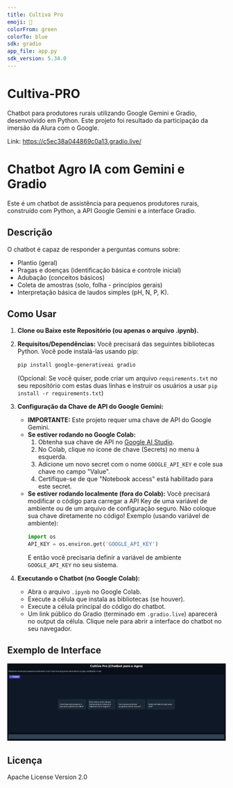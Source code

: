 ```yaml
---
title: Cultiva Pro
emoji: 🌱
colorFrom: green
colorTo: blue
sdk: gradio
app_file: app.py
sdk_version: 5.34.0
---
```

# Cultiva-PRO

Chatbot para produtores rurais utilizando Google Gemini e Gradio, desenvolvido em Python.
Este projeto foi resultado da participação da imersão da Alura com o Google.

Link: https://c5ec38a044869c0a13.gradio.live/

# Chatbot Agro IA com Gemini e Gradio

Este é um chatbot de assistência para pequenos produtores rurais, construído com Python, a API Google Gemini e a interface Gradio.

## Descrição

O chatbot é capaz de responder a perguntas comuns sobre:
- Plantio (geral)
- Pragas e doenças (identificação básica e controle inicial)
- Adubação (conceitos básicos)
- Coleta de amostras (solo, folha - princípios gerais)
- Interpretação básica de laudos simples (pH, N, P, K).

## Como Usar

1.  **Clone ou Baixe este Repositório (ou apenas o arquivo .ipynb).**

2.  **Requisitos/Dependências:**
    Você precisará das seguintes bibliotecas Python. Você pode instalá-las usando pip:
    ```bash
    pip install google-generativeai gradio
    ```
    (Opcional: Se você quiser, pode criar um arquivo `requirements.txt` no seu repositório com estas duas linhas e instruir os usuários a usar `pip install -r requirements.txt`)

3.  **Configuração da Chave de API do Google Gemini:**
    * **IMPORTANTE:** Este projeto requer uma chave de API do Google Gemini.
    * **Se estiver rodando no Google Colab:**
        1.  Obtenha sua chave de API no [Google AI Studio](https://aistudio.google.com/app/apikey).
        2.  No Colab, clique no ícone de chave (Secrets) no menu à esquerda.
        3.  Adicione um novo secret com o nome `GOOGLE_API_KEY` e cole sua chave no campo "Value".
        4.  Certifique-se de que "Notebook access" está habilitado para este secret.
    * **Se estiver rodando localmente (fora do Colab):**
        Você precisará modificar o código para carregar a API Key de uma variável de ambiente ou de um arquivo de configuração seguro. Não coloque sua chave diretamente no código!
        Exemplo (usando variável de ambiente):
        ```python
        import os
        API_KEY = os.environ.get('GOOGLE_API_KEY')
        ```
        E então você precisaria definir a variável de ambiente `GOOGLE_API_KEY` no seu sistema.

4.  **Executando o Chatbot (no Google Colab):**
    * Abra o arquivo `.ipynb` no Google Colab.
    * Execute a célula que instala as bibliotecas (se houver).
    * Execute a célula principal do código do chatbot.
    * Um link público do Gradio (terminado em `.gradio.live`) aparecerá no output da célula. Clique nele para abrir a interface do chatbot no seu navegador.

## Exemplo de Interface
![Interface do Chatbot](images/Interface.png "Demonstração da Interface")


## Licença
Apache License
Version 2.0